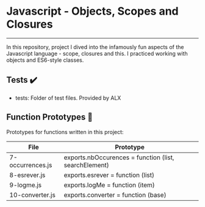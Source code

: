 # Javascript - Objects, Scopes and Closures
---

In this repository, project I dived into the infamously fun aspects of the Javascript language - scope, closures and this. I practiced working with objects and ES6-style classes.

Tests ✔️
---

- tests: Folder of test files. Provided by ALX

## Function Prototypes 💾

Prototypes for functions written in this project:

| File |  Prototype |
| ---- | --------- |
| 7-occurrences.js| exports.nbOccurences = function (list, searchElement) |
| 8-esrever.js| exports.esrever = function (list) |
| 9-logme.js| exports.logMe = function (item) |
| 10-converter.js| exports.converter = function (base) |

